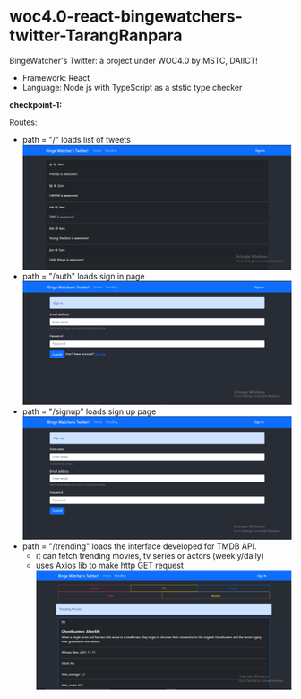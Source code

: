 # woc4.0-react-bingewatchers-twitter-TarangRanpara
BingeWatcher's Twitter: a project under WOC4.0 by MSTC, DAIICT!

- Framework: React 
- Language: Node js with TypeScript as a ststic type checker


**checkpoint-1:**
  
  Routes:
  - path = "/" loads list of tweets 
    ![Screenshot](/screenshots/bt1.PNG)
  - path = "/auth" loads sign in page 
    ![Screenshot](/screenshots/bt3.PNG)
  - path = "/signup" loads sign up page
    ![Screenshot](/screenshots/bt4.PNG) 
  - path = "/trending" loads the interface developed for TMDB API.
      - it can fetch trending movies, tv series or actors (weekly/daily)
      - uses Axios lib to make http GET request 
    ![Screenshot](/screenshots/bt2.PNG)
  

